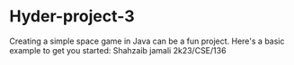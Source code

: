 # Hyder-project-3
Creating a simple space game in Java can be a fun project. Here's a basic example to get you started:
Shahzaib jamali 2k23/CSE/136
